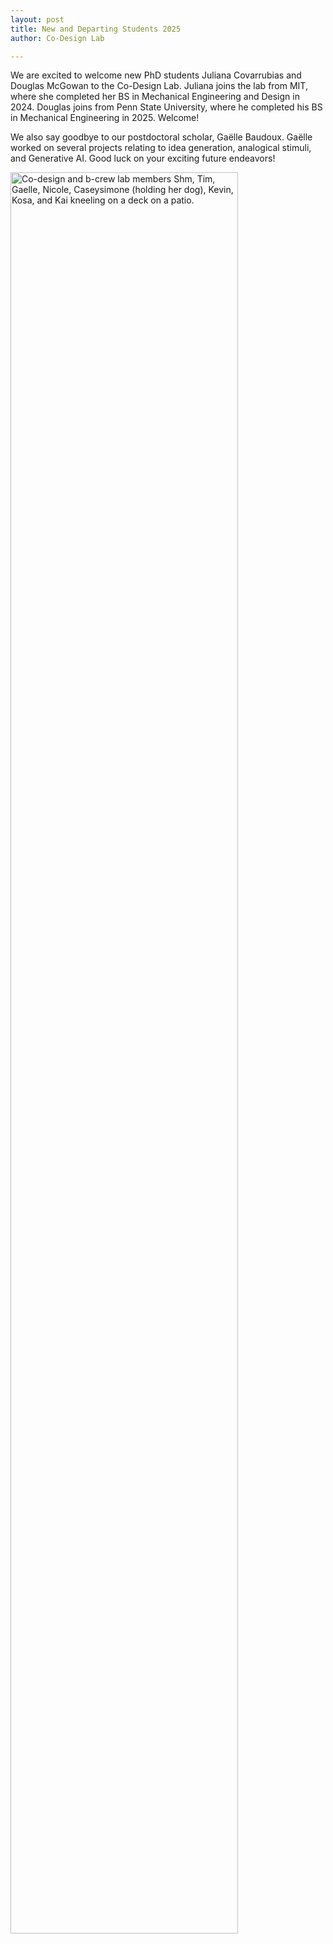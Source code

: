 ```yaml
---
layout: post
title: New and Departing Students 2025
author: Co-Design Lab

---
```


We are excited to welcome new PhD students Juliana Covarrubias and Douglas McGowan to the Co-Design Lab. Juliana joins the lab from MIT, where she completed her BS in Mechanical Engineering and Design in 2024. Douglas joins from Penn State University, where he completed his BS in Mechanical Engineering in 2025. Welcome!

We also say goodbye to our postdoctoral scholar, Gaëlle Baudoux. Gaëlle worked on several projects relating to idea generation, analogical stimuli, and Generative AI. Good luck on your exciting future endeavors!


<img src="https://github.com/user-attachments/assets/c82c90ff-b91b-44e8-876d-d3356188fd43" alt="Co-design and b-crew lab members Shm, Tim, Gaelle, Nicole, Caseysimone (holding her dog), Kevin, Kosa, and Kai kneeling on a deck on a patio." width="85%">
